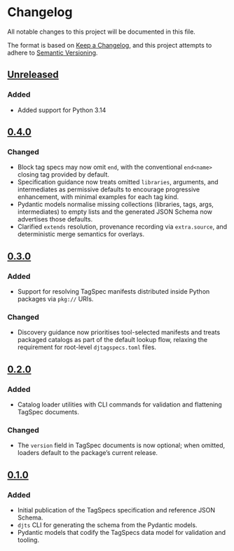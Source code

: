 # Changelog

All notable changes to this project will be documented in this file.

The format is based on [Keep a Changelog](https://keepachangelog.com/en/1.0.0/),
and this project attempts to adhere to [Semantic Versioning](https://semver.org/spec/v2.0.0.html).

<!--
## [${version}]
### Added - for new features
### Changed - for changes in existing functionality
### Deprecated - for soon-to-be removed features
### Removed - for now removed features
### Fixed - for any bug fixes
### Security - in case of vulnerabilities
[${version}]: https://github.com/joshuadavidthomas/djtagspecs/releases/tag/v${version}
-->

## [Unreleased]

### Added

- Added support for Python 3.14

## [0.4.0]

### Changed

- Block tag specs may now omit `end`, with the conventional `end<name>` closing tag provided by default.
- Specification guidance now treats omitted `libraries`, arguments, and intermediates as permissive defaults to encourage progressive enhancement, with minimal examples for each tag kind.
- Pydantic models normalise missing collections (libraries, tags, args, intermediates) to empty lists and the generated JSON Schema now advertises those defaults.
- Clarified `extends` resolution, provenance recording via `extra.source`, and deterministic merge semantics for overlays.

## [0.3.0]

### Added

- Support for resolving TagSpec manifests distributed inside Python packages via `pkg://` URIs.

### Changed

- Discovery guidance now prioritises tool-selected manifests and treats packaged catalogs as part of the default lookup flow, relaxing the requirement for root-level `djtagspecs.toml` files.

## [0.2.0]

### Added

- Catalog loader utilities with CLI commands for validation and flattening TagSpec documents.

### Changed

- The `version` field in TagSpec documents is now optional; when omitted, loaders default to the package’s current release.

## [0.1.0]

### Added

- Initial publication of the TagSpecs specification and reference JSON Schema.
- `djts` CLI for generating the schema from the Pydantic models.
- Pydantic models that codify the TagSpecs data model for validation and tooling.

[unreleased]: https://github.com/joshuadavidthomas/djtagspecs/compare/v0.4.0...HEAD
[0.1.0]: https://github.com/joshuadavidthomas/djtagspecs/releases/tag/v0.1.0
[0.2.0]: https://github.com/joshuadavidthomas/djtagspecs/releases/tag/v0.2.0
[0.3.0]: https://github.com/joshuadavidthomas/djtagspecs/releases/tag/v0.3.0
[0.4.0]: https://github.com/joshuadavidthomas/djtagspecs/releases/tag/v0.4.0

